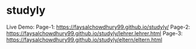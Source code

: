# studyly
Live Demo: Page-1: https://faysalchowdhury99.github.io/studyly/ Page-2: https://faysalchowdhury99.github.io/studyly/lehrer.lehrer.html Page-3: https://faysalchowdhury99.github.io/studyly/eltern/eltern.html
